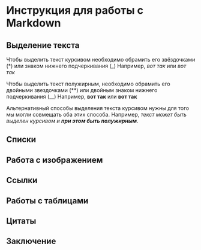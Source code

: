 # Инструкция для работы с Markdown

## Выделение текста
Чтобы выделить текст курсивом необходимо обрамить его звёздочками (*) или знаком нижнего подчеркивания (_)  Например, *вот так* или _вот так_

Чтобы выделить текст полужирным, необходимо обрамить его двойными звездочками (**) или двойным знаком нижнего подчеркивания (__)
Например, **вот так** или __вот так__

Альтернативный способы выделения текста курсивом нужны для того мы могли совмещать оба этих способа. Например, _текст может быть выделен курсивом и **при этом быть полужирным**_.
## Списки

## Работа с изображением

## Ссылки

## Работы с таблицами

## Цитаты 

## Заключение
